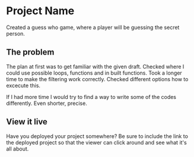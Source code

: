 # Project Name

Created a guess who game, where a player will be guessing the secret person.

## The problem

The plan at first was to get familiar with the given draft. Checked where I could use possible loops, functions and in built functions. Took a longer time to make the filtering work correctly. Checked different options how to excecute this. 

If I had more time I would try to find a way to write some of the codes differently. Even shorter, precise. 

## View it live

Have you deployed your project somewhere? Be sure to include the link to the deployed project so that the viewer can click around and see what it's all about.

